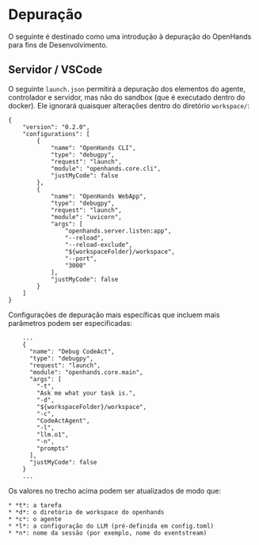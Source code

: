 # Depuração

O seguinte é destinado como uma introdução à depuração do OpenHands para fins de Desenvolvimento.

## Servidor / VSCode

O seguinte `launch.json` permitirá a depuração dos elementos do agente, controlador e servidor, mas não do sandbox (que é executado dentro do docker). Ele ignorará quaisquer alterações dentro do diretório `workspace/`:

```
{
    "version": "0.2.0",
    "configurations": [
        {
            "name": "OpenHands CLI",
            "type": "debugpy",
            "request": "launch",
            "module": "openhands.core.cli",
            "justMyCode": false
        },
        {
            "name": "OpenHands WebApp",
            "type": "debugpy",
            "request": "launch",
            "module": "uvicorn",
            "args": [
                "openhands.server.listen:app",
                "--reload",
                "--reload-exclude",
                "${workspaceFolder}/workspace",
                "--port",
                "3000"
            ],
            "justMyCode": false
        }
    ]
}
```

Configurações de depuração mais específicas que incluem mais parâmetros podem ser especificadas:

```
    ...
    {
      "name": "Debug CodeAct",
      "type": "debugpy",
      "request": "launch",
      "module": "openhands.core.main",
      "args": [
        "-t",
        "Ask me what your task is.",
        "-d",
        "${workspaceFolder}/workspace",
        "-c",
        "CodeActAgent",
        "-l",
        "llm.o1",
        "-n",
        "prompts"
      ],
      "justMyCode": false
    }
    ...
```

Os valores no trecho acima podem ser atualizados de modo que:

    * *t*: a tarefa
    * *d*: o diretório de workspace do openhands
    * *c*: o agente
    * *l*: a configuração do LLM (pré-definida em config.toml)
    * *n*: nome da sessão (por exemplo, nome do eventstream)